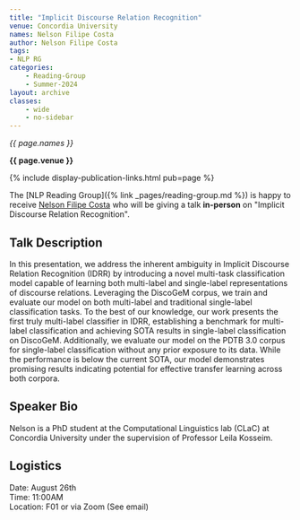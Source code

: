 ```yaml
---
title: "Implicit Discourse Relation Recognition"
venue: Concordia University
names: Nelson Filipe Costa
author: Nelson Filipe Costa
tags:
- NLP RG
categories:
    - Reading-Group
    - Summer-2024
layout: archive
classes:
    - wide
    - no-sidebar
---
```


*{{ page.names }}*

**{{ page.venue }}**

{% include display-publication-links.html pub=page %}

The [NLP Reading Group]({% link _pages/reading-group.md %}) is happy to receive [Nelson Filipe Costa](https://scholar.google.ca/citations?user=rWV9FaoAAAAJ&hl=en) who will be giving a talk **in-person** on "Implicit Discourse Relation Recognition".

## Talk Description

In this presentation, we address the inherent ambiguity in Implicit Discourse Relation Recognition (IDRR) by introducing a novel multi-task classification model capable of learning both multi-label and single-label representations of discourse relations. Leveraging the DiscoGeM corpus, we train and evaluate our model on both multi-label and traditional single-label classification tasks. To the best of our knowledge, our work presents the first truly multi-label classifier in IDRR, establishing a benchmark for multi-label classification and achieving SOTA results in single-label classification on DiscoGeM. Additionally, we evaluate our model on the PDTB 3.0 corpus for single-label classification without any prior exposure to its data. While the performance is below the current SOTA, our model demonstrates promising results indicating potential for effective transfer learning across both corpora.

## Speaker Bio

Nelson is a PhD student at the Computational Linguistics lab (CLaC) at Concordia University under the supervision of Professor Leila Kosseim.

## Logistics

Date: August 26th<br>
Time: 11:00AM <br>
Location: F01 or via Zoom (See email)

